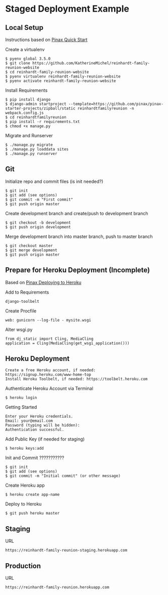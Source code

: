 # Staged Deployment Example

## Local Setup

Instructions based on [Pinax Quick Start](http://pinaxproject.com/pinax/quick_start)

Create a virtualenv

    $ pyenv global 3.5.0
    $ git clone https://github.com/KatherineMichel/reinhardt-family-reunion-website
    $ cd reinhardt-family-reunion-website
    $ pyenv virtualenv reinhardt-family-reunion-website
    $ pyenv activate reinhardt-family-reunion-website

Install Requirements

    $ pip install django
    $ django-admin startproject --template=https://github.com/pinax/pinax-starter-projects/zipball/static reinhardtfamilyreunion -n webpack.config.js
    $ cd reinhardtfamilyreunion
    $ pip install -r requirements.txt
    $ chmod +x manage.py

Migrate and Runserver

    $ ./manage.py migrate
    $ ./manage.py loaddata sites
    $ ./manage.py runserver

## Git

Initialize repo and commit files (is init needed?)

    $ git init
    $ git add (see options)
    $ git commit -m "First commit"
    $ git push origin master

Create development branch and create/push to development branch

    $ git checkout -b development
    $ git push origin development

Merge development branch into master branch, push to master branch

    $ git checkout master
    $ git merge development
    $ git push origin master

## Prepare for Heroku Deployment (Incomplete)

Based on [Pinax Deploying to Heroku](http://pinaxproject.com/pinax/how-tos/deploy-to-heroku)

Add to Requirements

    django-toolbelt

Create Procfile

    web: gunicorn --log-file - mysite.wsgi

Alter wsgi.py

    from dj_static import Cling, MediaCling
    application = Cling(MediaCling(get_wsgi_application()))

## Heroku Deployment

    Create a free Heroku account, if needed: https://signup.heroku.com/www-home-top
    Install Heroku Toolbelt, if needed: https://toolbelt.heroku.com

Authenticate Heroku Account via Terminal

    $ heroku login

Getting Started

    Enter your Heroku credentials.
    Email: your@email.com
    Password (typing will be hidden):
    Authentication successful.

Add Public Key (if needed for staging)

    $ heroku keys:add

Init and Commit ???????????

    $ git init
    $ git add (see options)
    $ git commit -m "Initial commit" (or other message)

Create Heroku app

    $ heroku create app-name

Deploy to Heroku

    $ git push heroku master 

## Staging

URL

    https://reinhardt-family-reunion-staging.herokuapp.com

## Production

URL

    https://reinhardt-family-reunion.herokuapp.com
